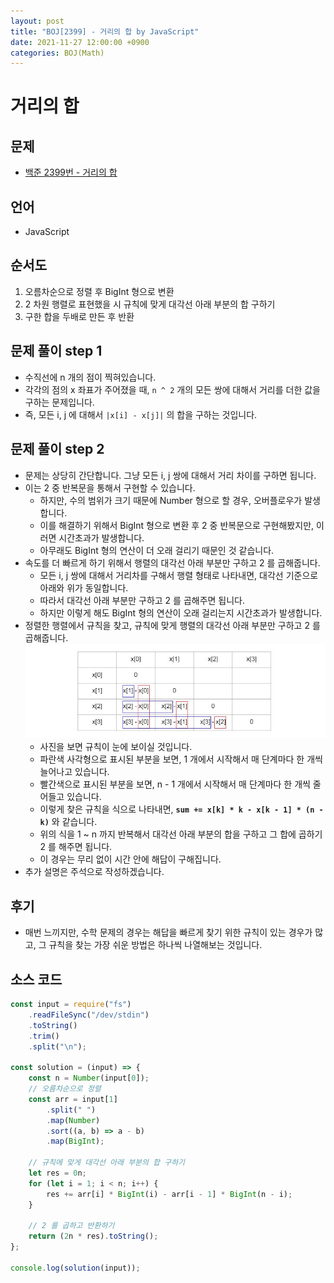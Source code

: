 ```yaml
---
layout: post
title: "BOJ[2399] - 거리의 합 by JavaScript"
date: 2021-11-27 12:00:00 +0900
categories: BOJ(Math)
---
```


# 거리의 합

## 문제

- [백준 2399번 - 거리의 합](https://www.acmicpc.net/problem/2399)

## 언어

- JavaScript

## 순서도

1. 오름차순으로 정렬 후 BigInt 형으로 변환
2. 2 차원 행렬로 표현했을 시 규칙에 맞게 대각선 아래 부분의 합 구하기
3. 구한 합을 두배로 만든 후 반환

## 문제 풀이 step 1

- 수직선에 n 개의 점이 찍혀있습니다.
- 각각의 점의 x 좌표가 주어졌을 때, `n ^ 2` 개의 모든 쌍에 대해서 거리를 더한 값을 구하는 문제입니다.
- 즉, 모든 i, j 에 대해서 `|x[i] - x[j]|` 의 합을 구하는 것입니다.

## 문제 풀이 step 2

- 문제는 상당히 간단합니다. 그냥 모든 i, j 쌍에 대해서 거리 차이를 구하면 됩니다.
- 이는 2 중 반복문을 통해서 구현할 수 있습니다.
  - 하지만, 수의 범위가 크기 때문에 Number 형으로 할 경우, 오버플로우가 발생합니다.
  - 이를 해결하기 위해서 BigInt 형으로 변환 후 2 중 반복문으로 구현해봤지만, 이러면 시간초과가 발생합니다.
  - 아무래도 BigInt 형의 연산이 더 오래 걸리기 때문인 것 같습니다.
- 속도를 더 빠르게 하기 위해서 행렬의 대각선 아래 부분만 구하고 2 를 곱해줍니다.
  - 모든 i, j 쌍에 대해서 거리차를 구해서 행렬 형태로 나타내면, 대각선 기준으로 아래와 위가 동일합니다.
  - 따라서 대각선 아래 부분만 구하고 2 를 곱해주면 됩니다.
  - 하지만 이렇게 해도 BigInt 형의 연산이 오래 걸리는지 시간초과가 발생합니다.
- 정렬한 행렬에서 규칙을 찾고, 규칙에 맞게 행렬의 대각선 아래 부분만 구하고 2 를 곱해줍니다.
  ![백준 2399번 거리의 합 관련 규칙 사진](/public/img/BOJ-Math/BOJ-2399-1.JPG)
  - 사진을 보면 규칙이 눈에 보이실 것입니다.
  - 파란색 사각형으로 표시된 부분을 보면, 1 개에서 시작해서 매 단계마다 한 개씩 늘어나고 있습니다.
  - 빨간색으로 표시된 부분을 보면, n - 1 개에서 시작해서 매 단계마다 한 개씩 줄어들고 있습니다.
  - 이렇게 찾은 규칙을 식으로 나타내면, **`sum += x[k] * k - x[k - 1] * (n - k)`** 와 같습니다.
  - 위의 식을 1 ~ n 까지 반복해서 대각선 아래 부분의 합을 구하고 그 합에 곱하기 2 를 해주면 됩니다.
  - 이 경우는 무리 없이 시간 안에 해답이 구해집니다.
- 추가 설명은 주석으로 작성하겠습니다.

## 후기

- 매번 느끼지만, 수학 문제의 경우는 해답을 빠르게 찾기 위한 규칙이 있는 경우가 많고, 그 규칙을 찾는 가장 쉬운 방법은 하나씩 나열해보는 것입니다.

## 소스 코드

```javascript
const input = require("fs")
	.readFileSync("/dev/stdin")
	.toString()
	.trim()
	.split("\n");

const solution = (input) => {
	const n = Number(input[0]);
	// 오름차순으로 정렬
	const arr = input[1]
		.split(" ")
		.map(Number)
		.sort((a, b) => a - b)
		.map(BigInt);

	// 규칙에 맞게 대각선 아래 부분의 합 구하기
	let res = 0n;
	for (let i = 1; i < n; i++) {
		res += arr[i] * BigInt(i) - arr[i - 1] * BigInt(n - i);
	}

	// 2 를 곱하고 반환하기
	return (2n * res).toString();
};

console.log(solution(input));
```
